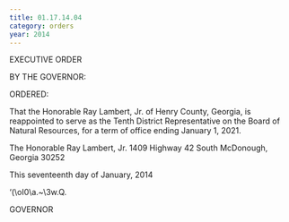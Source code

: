 ```yaml
---
title: 01.17.14.04
category: orders
year: 2014
---
```

 

EXECUTIVE ORDER

BY THE GOVERNOR:

ORDERED:

That the Honorable Ray Lambert, Jr. of Henry County, Georgia, is
reappointed to serve as the Tenth District Representative on the
Board of Natural Resources, for a term of office ending January 1,
2021.

The Honorable Ray Lambert, Jr.
1409 Highway 42 South
McDonough, Georgia 30252

This seventeenth day of January, 2014

‘(\oI0\a.~\3w.Q.

GOVERNOR

